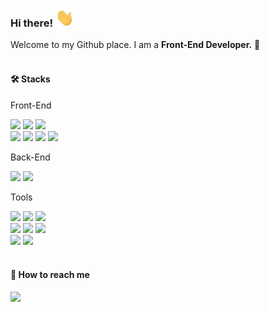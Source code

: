 ### Hi there! <img src="https://raw.githubusercontent.com/reasonjeans/reasonjeans/main/wave.gif" width="30">
Welcome to my Github place. I am a <b>Front-End Developer.</b> 🚀
<br />
<br />

#### 🛠️ Stacks
Front-End

<img src="https://img.shields.io/badge/React-61dafe?style=flat-square&logo=React&logoColor=white" /> <img src="https://img.shields.io/badge/TypeScript-3178c6?style=flat-square&logo=TypeScript&logoColor=white" /> <img src="https://img.shields.io/badge/JavaScript-F7DF1E?style=flat-square&logo=JavaScript&logoColor=white" /> <br />
<img src="https://img.shields.io/badge/HTML5-E34F26?style=flat-square&logo=HTML5&logoColor=white" /> <img src="https://img.shields.io/badge/CSS3-1572B6?style=flat-square&logo=CSS3&logoColor=white" /> <img src="https://img.shields.io/badge/Sass-CC6699?style=flat-square&logo=Sass&logoColor=white" /> <img src="https://img.shields.io/badge/jQuery-0769ad?style=flat-square&logo=jQuery&logoColor=white" />

Back-End

<img src="https://img.shields.io/badge/Node.js-339933?style=flat-square&logo=Node.js&logoColor=white" /> <img src="https://img.shields.io/badge/Express-000000?style=flat-square&logo=Express&logoColor=white" />

Tools

<img src="https://img.shields.io/badge/Git-f05032?style=flat-square&logo=Git&logoColor=white" /> <img src="https://img.shields.io/badge/GitHub-181717?style=flat-square&logo=GitHub&logoColor=white" /> <img src="https://img.shields.io/badge/Bitbucket-0052cc?style=flat-square&logo=Bitbucket&logoColor=white" /> <br /><img src="https://img.shields.io/badge/Visual Studio Code-007acc?style=flat-square&logo=Visual Studio Code&logoColor=white" /> <img src="https://img.shields.io/badge/Jira-0052CC?style=flat-square&logo=Jira&logoColor=white" /> <img src="https://img.shields.io/badge/Confluence-172b4d?style=flat-square&logo=Confluence&logoColor=white" /> <br />
<img src="https://img.shields.io/badge/Slack-4a154b?style=flat-square&logo=Slack&logoColor=white" /> <img src="https://img.shields.io/badge/Figma-f24e1e?style=flat-square&logo=Figma&logoColor=white" />
<br />
<br />

#### 📨 How to reach me
<a href="mailto:yujinlee719@gmail.com" target="_blank"><img src="https://img.shields.io/badge/yujinlee719@gmail.com-ea4335?style=flat-square&logo=Gmail&logoColor=white" /></a>
